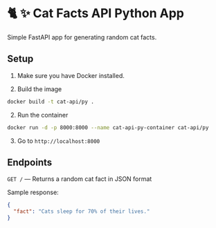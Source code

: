 # 🐈 ✨ Cat Facts API Python App

Simple FastAPI app for generating random cat facts.

## Setup

1. Make sure you have Docker installed.

2. Build the image

```bash
docker build -t cat-api/py .
```

2. Run the container

```bash
docker run -d -p 8000:8000 --name cat-api-py-container cat-api/py
```

3. Go to `http://localhost:8000`

## Endpoints

`GET /` — Returns a random cat fact in JSON format

Sample response:

```json
{
  "fact": "Cats sleep for 70% of their lives."
}
```
